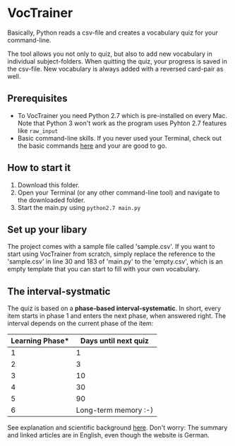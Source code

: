 # VocTrainer
Basically, Python reads a csv-file and creates a vocabulary quiz for your command-line. 

The tool allows you not only to quiz, but also to add new vocabulary in individual subject-folders. When quitting the quiz, your progress is saved in the csv-file. New vocabulary is always added with a reversed card-pair as well. 


## Prerequisites
* To VocTrainer you need Python 2.7 which is pre-installed on every Mac. Note that Python 3 won't work as the program uses Pyhton 2.7 features like `raw_input`
* Basic command-line skills. If you never used your Terminal, check out the basic commands [here](https://github.com/0nn0/terminal-mac-cheatsheet#core-commands) and your are good to go.

## How to start it
1. Download this folder.
2. Open your Terminal (or any other command-line tool) and navigate to the downloaded folder.
3. Start the main.py using `python2.7 main.py`

## Set up your libary
The project comes with a sample file called 'sample.csv'. If you want to start using VocTrainer from scratch, simply replace the reference to the 'sample.csv' in line 30 and 183 of 'main.py' to the 'empty.csv', which is an empty template that you can start to fill with your own vocabulary.

## The interval-systmatic
The quiz is based on a **phase-based interval-systematic**. In short, every item starts in phase 1 and enters the next phase, when answered right. The interval depends on the current phase of the item:

Learning Phase* | Days until next quiz
--- | ---
1 | 1
2 | 3
3 | 10
4 | 30
5 | 90
6 | Long-term memory :-)

See explanation and scientific background [here](https://www.phase-6.de/service/wissenschaftlicher_hintergrund.html). Don't worry: The summary and linked articles are in English, even though the website is German.
